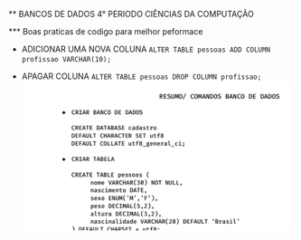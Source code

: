 ** BANCOS DE DADOS 4° PERIODO CIÊNCIAS DA COMPUTAÇÃO

*** Boas praticas de codigo para melhor peformace 

- ADICIONAR UMA NOVA COLUNA
`
  ALTER TABLE pessoas
  ADD COLUMN profissao VARCHAR(10);
`

- APAGAR COLUNA
`
  ALTER TABLE pessoas
  DROP COLUMN profissao;
`
![screenshot](screenshot.png)
